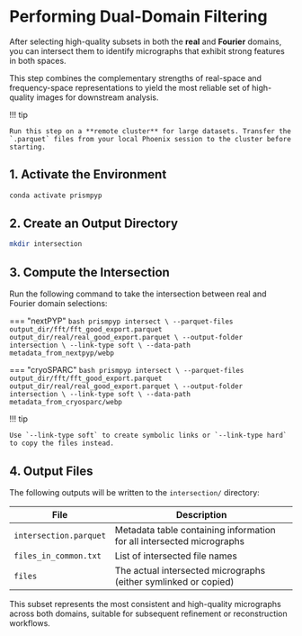 # Performing Dual-Domain Filtering

After selecting high-quality subsets in both the **real** and **Fourier** domains, you can intersect them to identify micrographs that exhibit strong features in both spaces.

This step combines the complementary strengths of real-space and frequency-space representations to yield the most reliable set of high-quality images for downstream analysis.

!!! tip

    Run this step on a **remote cluster** for large datasets. Transfer the `.parquet` files from your local Phoenix session to the cluster before starting.

## 1. Activate the Environment

```bash
conda activate prismpyp
```

## 2. Create an Output Directory

```bash
mkdir intersection
```

## 3. Compute the Intersection

Run the following command to take the intersection between real and Fourier domain selections:

=== "nextPYP"
    ```bash
    prismpyp intersect \
    --parquet-files output_dir/fft/fft_good_export.parquet output_dir/real/real_good_export.parquet \
    --output-folder intersection \
    --link-type soft \
    --data-path metadata_from_nextpyp/webp
    ```

=== "cryoSPARC"
    ```bash
    prismpyp intersect \
    --parquet-files output_dir/fft/fft_good_export.parquet output_dir/real/real_good_export.parquet \
    --output-folder intersection \
    --link-type soft \
    --data-path metadata_from_cryosparc/webp
    ```

!!! tip

    Use `--link-type soft` to create symbolic links or `--link-type hard` to copy the files instead.

## 4. Output Files

The following outputs will be written to the `intersection/` directory:

| File | Description |
|------|--------------|
| `intersection.parquet` | Metadata table containing information for all intersected micrographs |
| `files_in_common.txt` | List of intersected file names |
| `files` | The actual intersected micrographs (either symlinked or copied) |

This subset represents the most consistent and high-quality micrographs across both domains, suitable for subsequent refinement or reconstruction workflows.